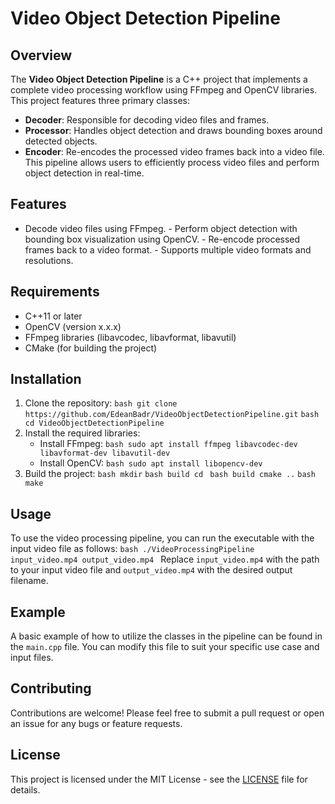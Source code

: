 # Video Object Detection Pipeline
## Overview
The **Video Object Detection Pipeline** is a C++ project that implements a complete video processing workflow using FFmpeg and OpenCV libraries. This project features three primary classes: 
- **Decoder**: Responsible for decoding video files and frames.
- **Processor**: Handles object detection and draws bounding boxes around detected objects.
- **Encoder**: Re-encodes the processed video frames back into a video file. This pipeline allows users to efficiently process video files and perform object detection in real-time.
  
## Features
- Decode video files using FFmpeg. - Perform object detection with bounding box visualization using OpenCV. - Re-encode processed frames back to a video format. - Supports multiple video formats and resolutions.
## Requirements
- C++11 or later
- OpenCV (version x.x.x)
- FFmpeg libraries (libavcodec, libavformat, libavutil)
- CMake (for building the project)
## Installation
1. Clone the repository:
```bash git clone https://github.com/EdeanBadr/VideoObjectDetectionPipeline.git```
```bash cd VideoObjectDetectionPipeline ``` 
3. Install the required libraries:
   - Install FFmpeg:
     ```bash sudo apt install ffmpeg libavcodec-dev libavformat-dev libavutil-dev ```
   - Install OpenCV:
     ```bash sudo apt install libopencv-dev ```
5. Build the project:
   ```bash mkdir```
   ```bash build cd ```
   ```bash build cmake ..```
   ```bash make ```
## Usage
To use the video processing pipeline, you can run the executable with the input video file as follows: 
```bash ./VideoProcessingPipeline input_video.mp4 output_video.mp4 ``` Replace `input_video.mp4` with the path to your input video file and `output_video.mp4` with the desired output filename.
## Example
A basic example of how to utilize the classes in the pipeline can be found in the `main.cpp` file. You can modify this file to suit your specific use case and input files.
## Contributing
Contributions are welcome! Please feel free to submit a pull request or open an issue for any bugs or feature requests.
## License
This project is licensed under the MIT License - see the [LICENSE](LICENSE) file for details.
